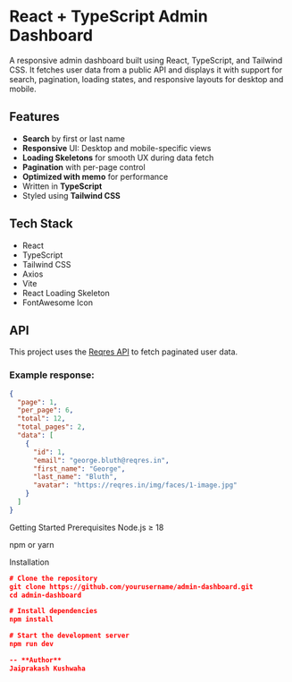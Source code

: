 # React + TypeScript Admin Dashboard

A responsive admin dashboard built using React, TypeScript, and Tailwind CSS. It fetches user data from a public API and displays it with support for search, pagination, loading states, and responsive layouts for desktop and mobile.

## Features

- **Search** by first or last name
- **Responsive** UI: Desktop and mobile-specific views
- **Loading Skeletons** for smooth UX during data fetch
- **Pagination** with per-page control
- **Optimized with memo** for performance
- Written in **TypeScript**
- Styled using **Tailwind CSS**

## Tech Stack

- React
- TypeScript
- Tailwind CSS
- Axios
- Vite
- React Loading Skeleton
- FontAwesome Icon

## API

This project uses the [Reqres API](https://reqres.in/api/users) to fetch paginated user data.

### Example response:

```json
{
  "page": 1,
  "per_page": 6,
  "total": 12,
  "total_pages": 2,
  "data": [
    {
      "id": 1,
      "email": "george.bluth@reqres.in",
      "first_name": "George",
      "last_name": "Bluth",
      "avatar": "https://reqres.in/img/faces/1-image.jpg"
    }
  ]
}
```
Getting Started
Prerequisites
Node.js ≥ 18

npm or yarn

Installation
```json
# Clone the repository
git clone https://github.com/yourusername/admin-dashboard.git
cd admin-dashboard

# Install dependencies
npm install

# Start the development server
npm run dev

-- **Author**
Jaiprakash Kushwaha



